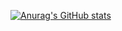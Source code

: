 [![Anurag's GitHub stats](https://github-readme-stats.vercel.app/api?username=zxf4399)](https://github.com/anuraghazra/github-readme-stats)
